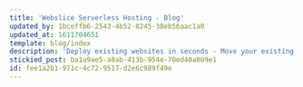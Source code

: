 ```yaml
---
title: 'Webslice Serverless Hosting - Blog'
updated_by: 1bceffb6-2543-4b52-8245-38eb56aac1a0
updated_at: 1611704651
template: blog/index
description: 'Deploy existing websites in seconds - Move your existing websites onto Webslice and experience serverless hosting that is faster, more reliable and cheaper than before.'
stickied_post: ba1a9ae5-a8ab-413b-954e-70ed40a809e1
id: fee1a2b1-971c-4c72-9517-d2e6c989f49e
---
```

